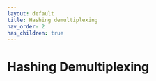 ```yaml
---
layout: default
title: Hashing demultiplexing
nav_order: 2
has_children: true
---
```


# Hashing Demultiplexing